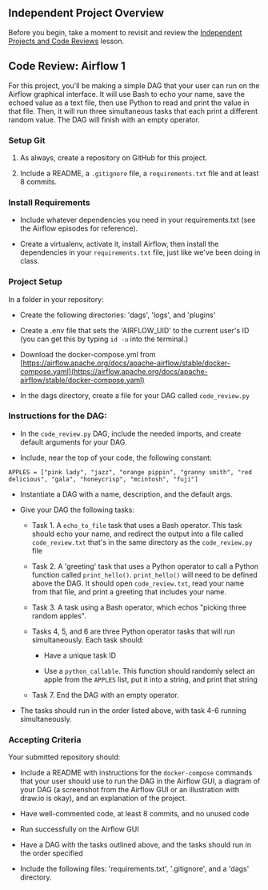 ## Independent Project Overview
Before you begin, take a moment to revisit and review the [Independent Projects and Code Reviews](https://www.learnhowtoprogram.com/introduction-to-programming/getting-started-at-epicodus/independent-projects-and-code-reviews) lesson.

## Code Review: Airflow 1
For this project, you'll be making a simple DAG that your user can run on the Airflow graphical interface. It will use Bash to echo your name, save the echoed value as a text file, then use Python to read and print the value in that file. Then, it will run three simultaneous tasks that each print a different random value. The DAG will finish with an empty operator.

### Setup Git
1. As always, create a repository on GitHub for this project. 

2. Include a README, a `.gitignore` file, a `requirements.txt` file and at least 8 commits.

### Install Requirements
- Include whatever dependencies you need in your requirements.txt (see the Airflow episodes for reference).
 
- Create a virtualenv, activate it, install Airflow, then install the dependencies in your `requirements.txt` file, just like we've been doing in class.


### Project Setup
In a folder in your repository:

- Create the following directories: 'dags', 'logs', and 'plugins'

- Create a .env file that sets the 'AIRFLOW_UID' to the current user's ID (you can get this by typing `id -u` into the terminal.)

- Download the docker-compose.yml from [https://airflow.apache.org/docs/apache-airflow/stable/docker-compose.yaml](https://airflow.apache.org/docs/apache-airflow/stable/docker-compose.yaml)

- In the dags directory, create a file for your DAG called `code_review.py`

### Instructions for the DAG:

- In the `code_review.py` DAG, include the needed imports, and create default arguments for your DAG.
 
- Include, near the top of your code, the following constant:
```
APPLES = ["pink lady", "jazz", "orange pippin", "granny smith", "red delicious", "gala", "honeycrisp", "mcintosh", "fuji"]
```

- Instantiate a DAG with a name, description, and the default args.

- Give your DAG the following tasks:

    - Task 1. A `echo_to_file` task that uses a Bash operator. This task should echo your name, and redirect the output into a file called `code_review.txt` that's in the same directory as the `code_review.py` file    

    - Task 2. A 'greeting' task that uses a Python operator to call a Python function called `print_hello()`. `print_hello()` will need to be defined above the DAG. It should open `code_review.txt`, read your name from that file, and print a greeting that includes your name.
    
    - Task 3. A task using a Bash operator, which echos "picking three random apples".
    
    - Tasks 4, 5, and 6 are three Python operator tasks that will run simultaneously. Each task should:
    
        - Have a unique task ID
        
        - Use a `python_callable`. This function should randomly select an apple from the `APPLES` list, put it into a string, and print that string
            
    - Task 7. End the DAG with an empty operator.

- The tasks should run in the order listed above, with task 4-6 running simultaneously.


### Accepting Criteria

Your submitted repository should:

- Include a README with instructions for the `docker-compose` commands that your user should use to run the DAG in the Airflow GUI, a diagram of your DAG (a screenshot from the Airflow GUI or an illustration with draw.io is okay), and an explanation of the project.

- Have well-commented code, at least 8 commits, and no unused code

- Run successfully on the Airflow GUI

- Have a DAG with the tasks outlined above, and the tasks should run in the order specified

- Include the following files: 'requirements.txt', '.gitignore', and a 'dags' directory.

